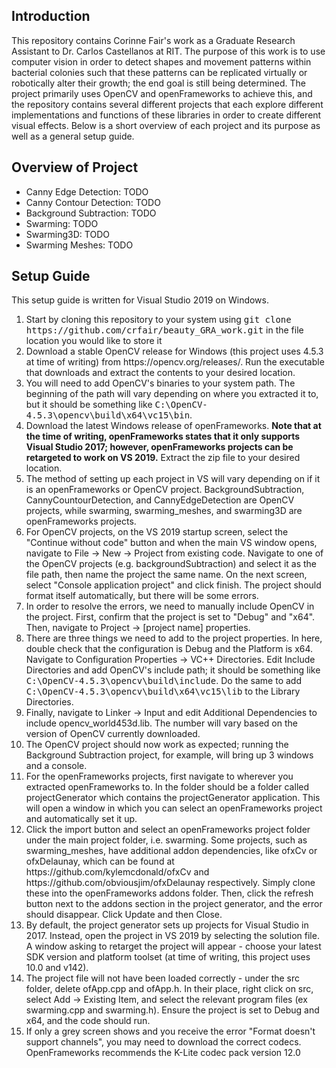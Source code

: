 <h2>Introduction</h2>
  <p>This repository contains Corinne Fair's work as a Graduate Research Assistant to Dr. Carlos Castellanos at RIT. The purpose of this work is to use computer vision in
  order to detect shapes and movement patterns within bacterial colonies such that these patterns can be replicated virtually or robotically alter their growth; the end goal
  is still being determined. The project primarily uses OpenCV and openFrameworks to achieve this, and the repository contains several different projects that each explore 
  different implementations and functions of these libraries in order to create different visual effects. Below is a short overview of each project and its purpose as well as
  a general setup guide.</p>

<h2>Overview of Project</h2>
<ul>
  <li>Canny Edge Detection: TODO</li>
  <li>Canny Contour Detection: TODO</li>
  <li>Background Subtraction: TODO</li>
  <li>Swarming: TODO</li>
  <li>Swarming3D: TODO</li>
  <li>Swarming Meshes: TODO</li>
</ul>
  
<h2>Setup Guide</h2>
  <p>This setup guide is written for Visual Studio 2019 on Windows.
  <ol>
    <li>Start by cloning this repository to your system using <tt>git clone https://github.com/crfair/beauty_GRA_work.git</tt> in the file location you would like to store it</li>
    <li>Download a stable OpenCV release for Windows (this project uses 4.5.3 at time of writing) from https://opencv.org/releases/. Run the executable that downloads and extract the contents to your desired location.</li>
    <li>You will need to add OpenCV's binaries to your system path. The beginning of the path will vary depending on where you extracted it to, but it should be something like <tt>C:\OpenCV-4.5.3\opencv\build\x64\vc15\bin</tt>.</li>
    <li>Download the latest Windows release of openFrameworks. <b>Note that at the time of writing, openFrameworks states that it only supports Visual Studio 2017; however, openFrameworks projects can be retargeted to work on VS 2019.</b> Extract the zip file to your desired location.</li>
    <li>The method of setting up each project in VS will vary depending on if it is an openFrameworks or OpenCV project. BackgroundSubtraction, CannyCountourDetection, and CannyEdgeDetection are OpenCV projects, while swarming, swarming_meshes, and swarming3D are openFrameworks projects.</li>
    <li>For OpenCV projects, on the VS 2019 startup screen, select the "Continue without code" button and when the main VS window opens, navigate to File -> New -> Project from existing code. Navigate to one of the OpenCV projects (e.g. backgroundSubtraction) and select it as the file path, then name the project the same name. On the next screen, select "Console application project" and click finish. The project should format itself automatically, but there will be some errors.</li>
    <li>In order to resolve the errors, we need to manually include OpenCV in the project. First, confirm that the project is set to "Debug" and "x64". Then, navigate to Project -> [project name] properties.</li>
    <li>There are three things we need to add to the project properties. In here, double check that the configuration is Debug and the Platform is x64. Navigate to Configuration Properties -> VC++ Directories. Edit Include Directories and add OpenCV's include path; it should be something like <tt>C:\OpenCV-4.5.3\opencv\build\include</tt>. Do the same to add <tt>C:\OpenCV-4.5.3\opencv\build\x64\vc15\lib</tt> to the Library Directories.</li>
    <li>Finally, navigate to Linker -> Input and edit Additional Dependencies to include opencv_world453d.lib. The number will vary based on the version of OpenCV currently downloaded.</li>
    <li>The OpenCV project should now work as expected; running the Background Subtraction project, for example, will bring up 3 windows and a console.</li>
    <li>For the openFrameworks projects, first navigate to wherever you extracted openFrameworks to. In the folder should be a folder called projectGenerator which contains the projectGenerator application. This will open a window in which you can select an openFrameworks project and automatically set it up.</li>
    <li>Click the import button and select an openFrameworks project folder under the main project folder, i.e. swarming. Some projects, such as swarming_meshes, have additional addon dependencies, like ofxCv or ofxDelaunay, which can be found at https://github.com/kylemcdonald/ofxCv and https://github.com/obviousjim/ofxDelaunay respectively. Simply clone these into the openFrameworks addons folder. Then, click the refresh button next to the addons section in the project generator, and the error should disappear. Click Update and then Close.</li>
    <li>By default, the project generator sets up projects for Visual Studio in 2017. Instead, open the project in VS 2019 by selecting the solution file. A window asking to retarget the project will appear - choose your latest SDK version and platform toolset (at time of writing, this project uses 10.0 and v142).</li>
    <li>The project file will not have been loaded correctly - under the src folder, delete ofApp.cpp and ofApp.h. In their place, right click on src, select Add -> Existing Item, and select the relevant program files (ex swarming.cpp and swarming.h). Ensure the project is set to Debug and x64, and the code should run.</li>
    <li>If only a grey screen shows and you receive the error "Format doesn't support channels", you may need to download the correct codecs. OpenFrameworks recommends the K-Lite codec pack version 12.0</li>      
  </ol>
  </p>
